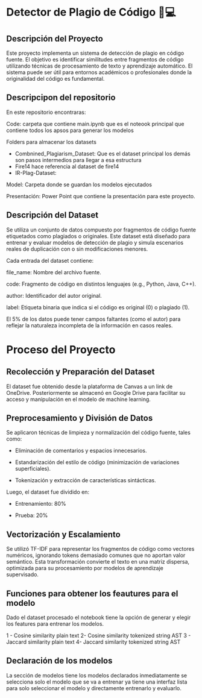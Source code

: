 # Detector de Plagio de Código 🧠💻
## Descripción del Proyecto
Este proyecto implementa un sistema de detección de plagio en código fuente. El objetivo es identificar similitudes entre fragmentos de código utilizando técnicas de procesamiento de texto y aprendizaje automático. El sistema puede ser útil para entornos académicos o profesionales donde la originalidad del código es fundamental.

## Descripcipon del repositorio

En este repositorio encontraras:

Code: carpeta que contiene main.ipynb que es el noteook principal que contiene todos los apsos para generar los modelos

Folders para almacenar los datasets
- Combnined_Plagiarism_Dataset: Que es el dataset principal los demás son pasos intermedios para llegar a esa estructura
- Fire14 hace referencia al dataset de fire14
- IR-Plag-Dataset: 

Model: Carpeta donde se guardan los modelos ejecutados

Presentación: Power Point que contiene la presentación para este proyecto.

## Descripción del Dataset
Se utiliza un conjunto de datos compuesto por fragmentos de código fuente etiquetados como plagiados o originales. Este dataset está diseñado para entrenar y evaluar modelos de detección de plagio y simula escenarios reales de duplicación con o sin modificaciones menores.

Cada entrada del dataset contiene:

file_name: Nombre del archivo fuente.

code: Fragmento de código en distintos lenguajes (e.g., Python, Java, C++).

author: Identificador del autor original.

label: Etiqueta binaria que indica si el código es original (0) o plagiado (1).

El 5% de los datos puede tener campos faltantes (como el autor) para reflejar la naturaleza incompleta de la información en casos reales.

# Proceso del Proyecto
## Recolección y Preparación del Dataset
El dataset fue obtenido desde la plataforma de Canvas a un link de OneDrive. Posteriormente se almacenó en Google Drive para facilitar su acceso y manipulación en el modelo de machine learning.

## Preprocesamiento y División de Datos
Se aplicaron técnicas de limpieza y normalización del código fuente, tales como:

* Eliminación de comentarios y espacios innecesarios.

* Estandarización del estilo de código (minimización de variaciones superficiales).

* Tokenización y extracción de características sintácticas.

Luego, el dataset fue dividido en:

* Entrenamiento: 80%

* Prueba: 20%

## Vectorización y Escalamiento
Se utilizó TF-IDF para representar los fragmentos de código como vectores numéricos, ignorando tokens demasiado comunes que no aportan valor semántico. Esta transformación convierte el texto en una matriz dispersa, optimizada para su procesamiento por modelos de aprendizaje supervisado.

## Funciones para obtener los feautures para el modelo
Dado el dataset procesado el notebook tiene la opción de generar y elegir los features para entrenar los modelos.

1 - Cosine similarity plain text
2- Cosine similarity tokenized string AST
3 - Jaccard similarity plain text
4- Jaccard similarity tokenized string AST

## Declaración de los modelos

La sección de modelos tiene los modelos declarados inmediatamente se selecciona solo el modelo que se va a entrenar
ya tiene una interfaz lista para solo seleccionar el modelo y directamente entrenarlo y evaluarlo.


